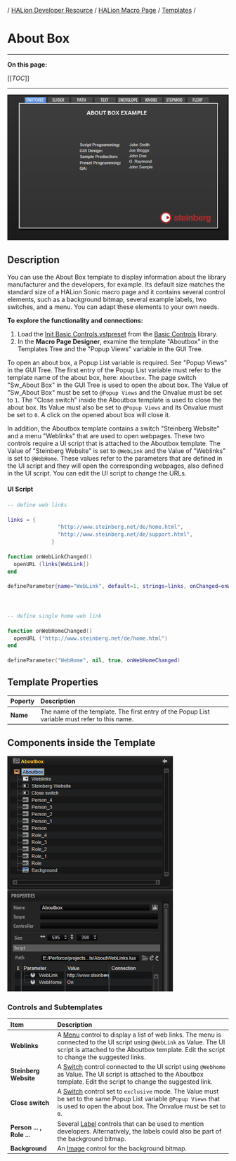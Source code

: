 / [HALion Developer Resource](../../HALion-Developer-Resource.md) / [HALion Macro Page](./HALion-Macro-Page.md) / [Templates](./Templates.md) /

# About Box

---

**On this page:**

[[_TOC_]]

---

![About Box](../images/About-Box-Page.png)

## Description

You can use the About Box template to display information about the library manufacturer and the developers, for example. Its default size matches the standard size of a HALion Sonic macro page and it contains several control elements, such as a background bitmap, several example labels, two switches, and a menu. You can adapt these elements to your own needs.

**To explore the functionality and connections:**

1. Load the [Init Basic Controls.vstpreset](../vstpresets/Init%20Basic%20Controls.vstpreset) from the [Basic Controls](./Exploring-Templates.md#basic-controls) library.
2. In the **Macro Page Designer**, examine the template "Aboutbox" in the Templates Tree and the "Popup Views" variable in the GUI Tree.

To open an about box, a Popup List variable is required. See "Popup Views" in the GUI Tree. The first entry of the Popup List variable must refer to the template name of the about box, here: ``Aboutbox``. The page switch "Sw_About Box" in the GUI Tree is used to open the about box. The Value of "Sw_About Box" must be set to ``@Popup Views`` and the Onvalue must be set to ``1``. The "Close switch" inside the Aboutbox template is used to close the about box. Its Value must also be set to ``@Popup Views`` and its Onvalue must be set to ``0``. A click on the opened about box will close it.

In addition, the Aboutbox template contains a switch "Steinberg Website" and a menu "Weblinks" that are used to open webpages. These two controls require a UI script that is attached to the Aboutbox template. The Value of "Steinberg Website" is set to ``@WebLink`` and the Value of "Weblinks" is set to ``@WebHome``. These values refer to the parameters that are defined in the UI script and they will open the corresponding webpages, also defined in the UI script. You can edit the UI script to change the URLs.

#### UI Script

```lua
-- define web links

links = {
				"http://www.steinberg.net/de/home.html",
				"http://www.steinberg.net/de/support.html",
			  }
			  
function onWebLinkChanged()  
  openURL (links[WebLink])
end

defineParameter{name="WebLink", default=1, strings=links, onChanged=onWebLinkChanged,writeAlways=true}



-- define single home web link

function onWebHomeChanged()  
  openURL ("http://www.steinberg.net/de/home.html")
end

defineParameter("WebHome", nil, true, onWebHomeChanged)
```

## Template Properties

|Poperty|Description|
|:-|:-|
|**Name**|The name of the template. The first entry of the Popup List variable must refer to this name.|

## Components inside the Template

![About Box template](../images/About-Box-Template.PNG)

### Controls and Subtemplates

|Item|Description|
|:-|:-|
|**Weblinks**|A [Menu](./Menu.md) control to display a list of web links. The menu is connected to the UI script using ``@WebLink`` as Value. The UI script is attached to the Aboutbox template. Edit the script to change the suggested links.|
|**Steinberg Website**|A [Switch](./Switch.md) control connected to the UI script using ``@Webhome`` as Value. The UI script is attached to the Aboutbox template. Edit the script to change the suggested link.|
|**Close switch**|A [Switch](./Switch.md) control set to ``exclusive`` mode. The Value must be set to the same Popup List variable ``@Popup Views`` that is used to open the about box. The Onvalue must be set to ``0``.|
|**Person ... , Role ...**|Several [Label](./Label.md) controls that can be used to mention developers. Alternatively, the labels could also be part of the background bitmap.|
|**Background**|An [Image](./Image.md) control for the background bitmap.|
